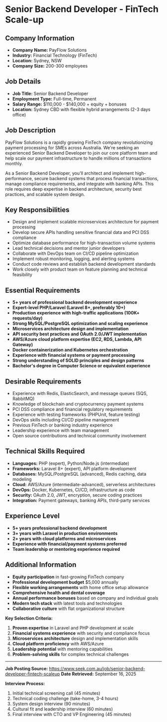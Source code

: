 # Senior Backend Developer - FinTech Scale-up

## Company Information
- **Company Name:** PayFlow Solutions
- **Industry:** Financial Technology (FinTech)
- **Location:** Sydney, NSW
- **Company Size:** 200-300 employees

## Job Details  
- **Job Title:** Senior Backend Developer
- **Employment Type:** Full-time, Permanent
- **Salary Range:** $110,000 - $140,000 + equity + bonuses
- **Location:** Sydney CBD with flexible hybrid arrangements (2-3 days office)

## Job Description

PayFlow Solutions is a rapidly growing FinTech company revolutionizing payment processing for SMEs across Australia. We're seeking an experienced Senior Backend Developer to join our core platform team and help scale our payment infrastructure to handle millions of transactions monthly.

As a Senior Backend Developer, you'll architect and implement high-performance, secure backend systems that process financial transactions, manage compliance requirements, and integrate with banking APIs. This role requires deep expertise in backend architecture, security best practices, and scalable system design.

## Key Responsibilities
- Design and implement scalable microservices architecture for payment processing
- Develop secure APIs handling sensitive financial data and PCI DSS compliance
- Optimize database performance for high-transaction volume systems
- Lead technical decisions and mentor junior developers
- Collaborate with DevOps team on CI/CD pipeline optimization
- Implement robust monitoring, logging, and alerting systems
- Conduct code reviews and establish backend development standards
- Work closely with product team on feature planning and technical feasibility

## Essential Requirements
- **5+ years of professional backend development experience**
- **Expert-level PHP/Laravel (Laravel 8+, preferably 10+)**
- **Production experience with high-traffic applications (100K+ requests/day)**
- **Strong MySQL/PostgreSQL optimization and scaling experience**
- **Microservices architecture design and implementation**
- **API security best practices and OAuth 2.0/JWT implementation**
- **AWS/Azure cloud platform expertise (EC2, RDS, Lambda, API Gateway)**
- **Docker containerization and Kubernetes orchestration**
- **Experience with financial systems or payment processing**
- **Strong understanding of SOLID principles and design patterns**
- **Bachelor's degree in Computer Science or equivalent experience**

## Desirable Requirements
- Experience with Redis, ElasticSearch, and message queues (SQS, RabbitMQ)
- Knowledge of blockchain and cryptocurrency payment systems
- PCI DSS compliance and financial regulatory requirements
- Experience with testing frameworks (PHPUnit, feature testing)
- DevOps skills including CI/CD pipeline management
- Previous FinTech or banking industry experience
- Leadership experience with team management
- Open source contributions and technical community involvement

## Technical Skills Required
- **Languages:** PHP (expert), Python/Node.js (intermediate)
- **Frameworks:** Laravel 8+ (expert), API platform development
- **Databases:** MySQL/PostgreSQL (advanced), Redis caching, data modeling
- **Cloud:** AWS/Azure (intermediate-advanced), serverless architectures
- **DevOps:** Docker, Kubernetes, CI/CD, infrastructure as code
- **Security:** OAuth 2.0, JWT, encryption, secure coding practices
- **Integration:** Payment gateways, banking APIs, third-party services

## Experience Level
- **5+ years professional backend development**
- **3+ years with Laravel in production environments**
- **2+ years with cloud platforms and microservices**
- **Experience with financial/payment systems preferred**
- **Team leadership or mentoring experience required**

## Additional Information
- **Equity participation** in fast-growing FinTech company
- **Professional development budget** $5,000 annually
- **Flexible working arrangements** with home office setup allowance
- **Comprehensive health and dental coverage**
- **Annual performance bonuses** based on company and individual goals
- **Modern tech stack** with latest tools and technologies
- **Collaborative culture** with flat organizational structure

**Key Selection Criteria:**
1. **Proven expertise** in Laravel and PHP development at scale
2. **Financial systems experience** with security and compliance focus
3. **Microservices architecture** design and implementation skills
4. **Cloud platform proficiency** with AWS/Azure
5. **Leadership potential** with mentoring capabilities
6. **Problem-solving skills** for complex technical challenges

---

**Job Posting Source:** https://www.seek.com.au/job/senior-backend-developer-fintech-scaleup
**Date Retrieved:** September 16, 2025

**Interview Process:**
1. Initial technical screening call (45 minutes)
2. Technical coding challenge (take-home, 3-4 hours)
3. System design interview (90 minutes)
4. Cultural fit and leadership interview (60 minutes)
5. Final interview with CTO and VP Engineering (45 minutes)